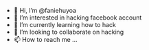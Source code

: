 - 👋 Hi, I’m @faniehuyoa
- 👀 I’m interested in hacking facebook account
- 🌱 I’m currently learning how to hack
- 💞️ I’m looking to collaborate on hacking
- 📫 How to reach me ...

<!---
faniehuyoa/faniehuyoa is a ✨ special ✨ repository because its `README.md` (this file) appears on your GitHub profile.
You can click the Preview link to take a look at your changes.
--->

